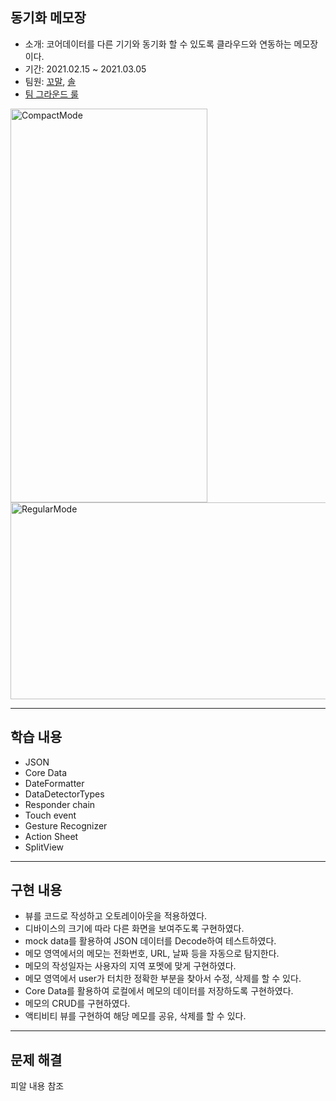 ## 동기화 메모장
- 소개: 코어데이터를 다른 기기와 동기화 할 수 있도록 클라우드와 연동하는 메모장이다.
- 기간: 2021.02.15 ~ 2021.03.05
- 팀원: [꼬말](https://github.com/hakju), [솔](https://github.com/soleJin)
- [팀 그라운드 룰](https://github.com/hakju/ios-cloud-notes/blob/main/GroundRule.md)
<p>
 <img src = "https://user-images.githubusercontent.com/50835836/117425115-72eebd00-af5d-11eb-8cd4-9ea4664a5bba.gif" alt = "CompactMode" width = "315" height = "630">
 <img src = "https://user-images.githubusercontent.com/50835836/117425221-90bc2200-af5d-11eb-8f9d-3586aaf2aad5.gif" alt = "RegularMode" width = "630" height = "315">
</p>

---

## 학습 내용
- JSON
- Core Data
- DateFormatter
- DataDetectorTypes
- Responder chain
- Touch event
- Gesture Recognizer
- Action Sheet
- SplitView

 
---

## 구현 내용
 - 뷰를 코드로 작성하고 오토레이아웃을 적용하였다.
 - 디바이스의 크기에 따라 다른 화면을 보여주도록 구현하였다.
 - mock data를 활용하여 JSON 데이터를 Decode하여 테스트하였다.
 - 메모 영역에서의 메모는 전화번호, URL, 날짜 등을 자동으로 탐지한다.
 - 메모의 작성일자는 사용자의 지역 포멧에 맞게 구현하였다.
 - 메모 영역에서 user가 터치한 정확한 부분을 찾아서 수정, 삭제를 할 수 있다.
 - Core Data를 활용하여 로컬에서 메모의 데이터를 저장하도록 구현하였다.
 - 메모의 CRUD를 구현하였다.
 - 액티비티 뷰를 구현하여 해당 메모를 공유, 삭제를 할 수 있다.
 
---

## 문제 해결
 피알 내용 참조
